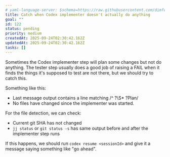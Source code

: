 ```yaml
---
# yaml-language-server: $schema=https://raw.githubusercontent.com/dimfeld/llmutils/main/schema/rmplan-plan-schema.json
title: Catch when Codex implementer doesn't actually do anything
goal: ""
id: 122
status: pending
priority: medium
createdAt: 2025-09-24T02:30:42.162Z
updatedAt: 2025-09-24T02:30:42.162Z
tasks: []
---
```


Sometimes the Codex implementer step will plan some changes but not do anything. The tester step usually does a good job
of raising a FAIL when it finds the things it's supposed to test are not there, but we should try to catch this.

Something like this:
- Last message output contains a line matching /^ ?\S* ?Plan/
- No files have changed since the implementer was started.

For the file detection, we can check:
- Current git SHA has not changed
- `jj status` or `git status -s` has same output before and after the implementer  step runs

If this happens, we should run `codex resume <sessionId>` and give it a message saying something like "go ahead".
